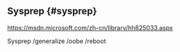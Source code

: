 ## Sysprep {#sysprep}

https://msdn.microsoft.com/zh-cn/library/hh825033.aspx

Sysprep /generalize /oobe /reboot